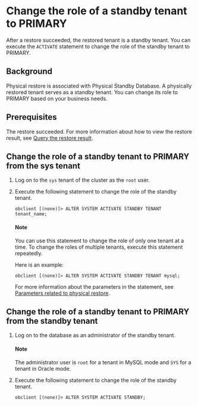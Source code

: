 # Change the role of a standby tenant to PRIMARY

After a restore succeeded, the restored tenant is a standby tenant. You can execute the `ACTIVATE` statement to change the role of the standby tenant to PRIMARY.

## Background

Physical restore is associated with Physical Standby Database. A physically restored tenant serves as a standby tenant. You can change its role to PRIMARY based on your business needs.

## Prerequisites

The restore succeeded. For more information about how to view the restore result, see [Query the restore result](../600.restore-data/500.view-the-restore-history.md).

## Change the role of a standby tenant to PRIMARY from the sys tenant


1. Log on to the `sys` tenant of the cluster as the `root` user.

2. Execute the following statement to change the role of the standby tenant.


   ```shell
   obclient [(none)]> ALTER SYSTEM ACTIVATE STANDBY TENANT tenant_name;
   ```

   <main id="notice" type='explain'>
   <h4>Note</h4>
   <p>You can use this statement to change the role of only one tenant at a time. To change the roles of multiple tenants, execute this statement repeatedly. </p>
   </main>

   Here is an example:

   ```shell
   obclient [(none)]> ALTER SYSTEM ACTIVATE STANDBY TENANT mysql;
   ```

   For more information about the parameters in the statement, see [Parameters related to physical restore](../600.restore-data/800.parameters-of-the-restore.md).

## Change the role of a standby tenant to PRIMARY from the standby tenant

1. Log on to the database as an administrator of the standby tenant.

   <main id="notice" type='explain'>
   <h4>Note</h4>
   <p>The administrator user is <code>root</code> for a tenant in MySQL mode and <code>SYS</code> for a tenant in Oracle mode. </p>
   </main>

2. Execute the following statement to change the role of the standby tenant.


   ```shell
   obclient [(none)]> ALTER SYSTEM ACTIVATE STANDBY;
   ```
